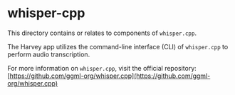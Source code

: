 # whisper-cpp

This directory contains or relates to components of `whisper.cpp`.

The Harvey app utilizes the command-line interface (CLI) of `whisper.cpp` to perform audio transcription.

For more information on `whisper.cpp`, visit the official repository:
[https://github.com/ggml-org/whisper.cpp](https://github.com/ggml-org/whisper.cpp)

